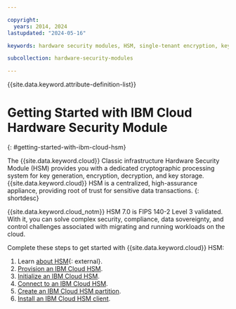 ```yaml
---

copyright:
  years: 2014, 2024
lastupdated: "2024-05-16"

keywords: hardware security modules, HSM, single-tenant encryption, key management, FIPS certified, cryptographic, keys,

subcollection: hardware-security-modules

---
```


{{site.data.keyword.attribute-definition-list}}

# Getting Started with IBM Cloud Hardware Security Module
{: #getting-started-with-ibm-cloud-hsm}

The {{site.data.keyword.cloud}} Classic infrastructure Hardware Security Module (HSM) provides you with a dedicated cryptographic processing system for key generation, encryption, decryption, and key storage. {{site.data.keyword.cloud}} HSM is a centralized, high-assurance appliance, providing root of trust for sensitive data transactions.
{: shortdesc}

{{site.data.keyword.cloud_notm}} HSM 7.0 is FIPS 140-2 Level 3 validated. With it, you can solve complex security, compliance, data sovereignty, and control challenges associated with migrating and running workloads on the cloud.


Complete these steps to get started with {{site.data.keyword.cloud}} HSM:

1. Learn [about HSM](https://www.ibm.com/cloud/hardware-security-module){: external}.
2. [Provision an IBM Cloud HSM](/docs/hardware-security-modules?topic=hardware-security-modules-provisioning-ibm-cloud-hsm).
3. [Initialize an IBM Cloud HSM](/docs/hardware-security-modules?topic=hardware-security-modules-initializing-the-ibm-cloud-hsm).
4. [Connect to an IBM Cloud HSM](/docs/hardware-security-modules?topic=hardware-security-modules-connecting-to-ibm-cloud-hsm).
5. [Create an IBM Cloud HSM partition](/docs/hardware-security-modules?topic=hardware-security-modules-creating-ibm-cloud-hsm-partitions).
6. [Install an IBM Cloud HSM client](/docs/hardware-security-modules?topic=hardware-security-modules-installing-the-ibm-cloud-hsm-client).
